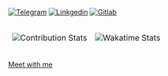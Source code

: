 [![Telegram](https://img.shields.io/badge/Telegram-2CA5E0?style=for-the-badge&logo=telegram&logoColor=white)](https://t.me/aleksey_lazarev)
[![Linkgedin](https://img.shields.io/badge/LinkedIn-0077B5?style=for-the-badge&logo=linkedin&logoColor=white)](https://www.linkedin.com/in/aleksey-lazarev/)
[![Gitlab](https://img.shields.io/badge/GitLab-330F63?style=for-the-badge&logo=gitlab&logoColor=white)](https://gitlab.com/xom4ek)

<table>
<thead>
<tr>
<td>

![Contribution Stats](https://github-readme-stats.vercel.app/api?username=xom4ek&show_icons=true&include_all_commits=true&custom_title=GitHub+Stats&theme=midnight-purple)
  
</td>
<td>
      
![Wakatime Stats](https://github-readme-stats.vercel.app/api/wakatime?username=@xom4ek&theme=midnight-purple)
 
</td>
</tr>
</thead>
</table>

[Meet with me](https://calendly.com/aleksey_lazarev/meeting)
